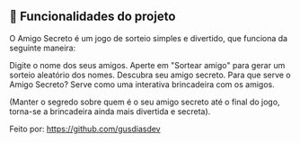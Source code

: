## 🔨 Funcionalidades do projeto

O Amigo Secreto é um jogo de sorteio simples e divertido, que funciona da seguinte maneira:

Digite o nome dos seus amigos.
Aperte em "Sortear amigo" para gerar um sorteio aleatório dos nomes.
Descubra seu amigo secreto.
Para que serve o Amigo Secreto? Serve como uma interativa brincadeira com os amigos.

(Manter o segredo sobre quem é o seu amigo secreto até o final do jogo, torna-se a brincadeira ainda mais divertida e secreta).

Feito por: https://github.com/gusdiasdev
